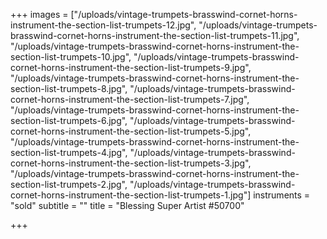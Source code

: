 +++
images = ["/uploads/vintage-trumpets-brasswind-cornet-horns-instrument-the-section-list-trumpets-12.jpg", "/uploads/vintage-trumpets-brasswind-cornet-horns-instrument-the-section-list-trumpets-11.jpg", "/uploads/vintage-trumpets-brasswind-cornet-horns-instrument-the-section-list-trumpets-10.jpg", "/uploads/vintage-trumpets-brasswind-cornet-horns-instrument-the-section-list-trumpets-9.jpg", "/uploads/vintage-trumpets-brasswind-cornet-horns-instrument-the-section-list-trumpets-8.jpg", "/uploads/vintage-trumpets-brasswind-cornet-horns-instrument-the-section-list-trumpets-7.jpg", "/uploads/vintage-trumpets-brasswind-cornet-horns-instrument-the-section-list-trumpets-6.jpg", "/uploads/vintage-trumpets-brasswind-cornet-horns-instrument-the-section-list-trumpets-5.jpg", "/uploads/vintage-trumpets-brasswind-cornet-horns-instrument-the-section-list-trumpets-4.jpg", "/uploads/vintage-trumpets-brasswind-cornet-horns-instrument-the-section-list-trumpets-3.jpg", "/uploads/vintage-trumpets-brasswind-cornet-horns-instrument-the-section-list-trumpets-2.jpg", "/uploads/vintage-trumpets-brasswind-cornet-horns-instrument-the-section-list-trumpets-1.jpg"]
instruments = "sold"
subtitle = ""
title = "Blessing Super Artist #50700"

+++
